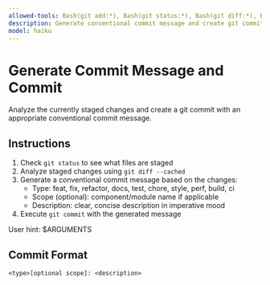 ```yaml
---
allowed-tools: Bash(git add:*), Bash(git status:*), Bash(git diff:*), Bash(git commit:*)
description: Generate conventional commit message and create git commit
model: haiku
---
```


# Generate Commit Message and Commit

Analyze the currently staged changes and create a git commit with an appropriate conventional commit message.

## Instructions
1. Check `git status` to see what files are staged
2. Analyze staged changes using `git diff --cached`
3. Generate a conventional commit message based on the changes:
   - Type: feat, fix, refactor, docs, test, chore, style, perf, build, ci
   - Scope (optional): component/module name if applicable
   - Description: clear, concise description in imperative mood
4. Execute `git commit` with the generated message

User hint: $ARGUMENTS

## Commit Format
```
<type>[optional scope]: <description>
```